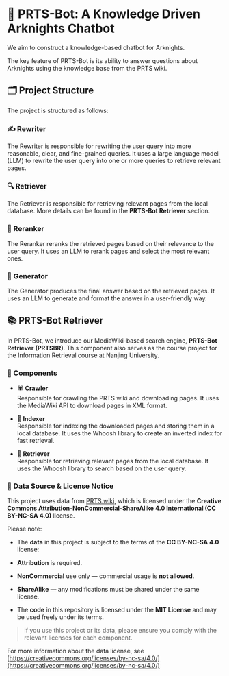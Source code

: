 # 🤖 PRTS-Bot: A Knowledge Driven Arknights Chatbot

We aim to construct a knowledge-based chatbot for Arknights.

The key feature of PRTS-Bot is its ability to answer questions about Arknights using the knowledge base from the PRTS wiki.

## 🗂 Project Structure

The project is structured as follows:

### ✍️ Rewriter

The Rewriter is responsible for rewriting the user query into more reasonable, clear, and fine-grained queries. It uses a large language model (LLM) to rewrite the user query into one or more queries to retrieve relevant pages.

### 🔍 Retriever

The Retriever is responsible for retrieving relevant pages from the local database. More details can be found in the **PRTS-Bot Retriever** section.

### 🔄 Reranker

The Reranker reranks the retrieved pages based on their relevance to the user query. It uses an LLM to rerank pages and select the most relevant ones.

### 📝 Generator

The Generator produces the final answer based on the retrieved pages. It uses an LLM to generate and format the answer in a user-friendly way.

## 📚 PRTS-Bot Retriever

In PRTS-Bot, we introduce our MediaWiki-based search engine, **PRTS-Bot Retriever (PRTSBR)**. This component also serves as the course project for the Information Retrieval course at Nanjing University.

### 🧩 Components

- 🕷️ **Crawler**  
  Responsible for crawling the PRTS wiki and downloading pages. It uses the MediaWiki API to download pages in XML format.

- 📖 **Indexer**  
  Responsible for indexing the downloaded pages and storing them in a local database. It uses the Whoosh library to create an inverted index for fast retrieval.

- 📂 **Retriever**  
  Responsible for retrieving relevant pages from the local database. It uses the Whoosh library to search based on the user query.

### 📄 Data Source & License Notice

This project uses data from [PRTS.wiki](https://prts.wiki/), which is licensed under the **Creative Commons Attribution-NonCommercial-ShareAlike 4.0 International (CC BY-NC-SA 4.0)** license.

Please note:

-  The **data** in this project is subject to the terms of the **CC BY-NC-SA 4.0** license:
  -  **Attribution** is required.
  -  **NonCommercial** use only — commercial usage is **not allowed**.
  -  **ShareAlike** — any modifications must be shared under the same license.

-  The **code** in this repository is licensed under the **MIT License** and may be used freely under its terms.

>  If you use this project or its data, please ensure you comply with the relevant licenses for each component.

For more information about the data license, see [https://creativecommons.org/licenses/by-nc-sa/4.0/](https://creativecommons.org/licenses/by-nc-sa/4.0/)
